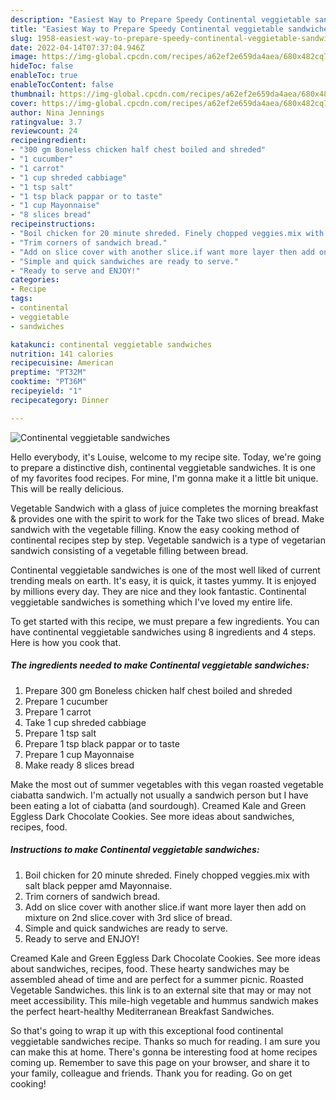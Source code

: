 ```yaml
---
description: "Easiest Way to Prepare Speedy Continental veggietable sandwiches"
title: "Easiest Way to Prepare Speedy Continental veggietable sandwiches"
slug: 1958-easiest-way-to-prepare-speedy-continental-veggietable-sandwiches
date: 2022-04-14T07:37:04.946Z
image: https://img-global.cpcdn.com/recipes/a62ef2e659da4aea/680x482cq70/continental-veggietable-sandwiches-recipe-main-photo.jpg
hideToc: false
enableToc: true
enableTocContent: false
thumbnail: https://img-global.cpcdn.com/recipes/a62ef2e659da4aea/680x482cq70/continental-veggietable-sandwiches-recipe-main-photo.jpg
cover: https://img-global.cpcdn.com/recipes/a62ef2e659da4aea/680x482cq70/continental-veggietable-sandwiches-recipe-main-photo.jpg
author: Nina Jennings
ratingvalue: 3.7
reviewcount: 24
recipeingredient:
- "300 gm Boneless chicken half chest boiled and shreded"
- "1 cucumber"
- "1 carrot"
- "1 cup shreded cabbiage"
- "1 tsp salt"
- "1 tsp black pappar or to taste"
- "1 cup Mayonnaise"
- "8 slices bread"
recipeinstructions:
- "Boil chicken for 20 minute shreded. Finely chopped veggies.mix with salt black pepper amd Mayonnaise."
- "Trim corners of sandwich bread."
- "Add on slice cover with another slice.if want more layer then add on mixture on 2nd slice.cover with 3rd slice of bread."
- "Simple and quick sandwiches are ready to serve."
- "Ready to serve and ENJOY!"
categories:
- Recipe
tags:
- continental
- veggietable
- sandwiches

katakunci: continental veggietable sandwiches 
nutrition: 141 calories
recipecuisine: American
preptime: "PT32M"
cooktime: "PT36M"
recipeyield: "1"
recipecategory: Dinner

---
```



![Continental veggietable sandwiches](https://img-global.cpcdn.com/recipes/a62ef2e659da4aea/680x482cq70/continental-veggietable-sandwiches-recipe-main-photo.jpg)

Hello everybody, it's Louise, welcome to my recipe site. Today, we're going to prepare a distinctive dish, continental veggietable sandwiches. It is one of my favorites food recipes. For mine, I'm gonna make it a little bit unique. This will be really delicious.

Vegetable Sandwich with a glass of juice completes the morning breakfast &amp; provides one with the spirit to work for the Take two slices of bread. Make sandwich with the vegetable filling. Know the easy cooking method of continental recipes step by step. Vegetable sandwich is a type of vegetarian sandwich consisting of a vegetable filling between bread.

Continental veggietable sandwiches is one of the most well liked of current trending meals on earth. It's easy, it is quick, it tastes yummy. It is enjoyed by millions every day. They are nice and they look fantastic. Continental veggietable sandwiches is something which I've loved my entire life.


To get started with this recipe, we must prepare a few ingredients. You can have continental veggietable sandwiches using 8 ingredients and 4 steps. Here is how you cook that.

<!--inarticleads1-->

##### The ingredients needed to make Continental veggietable sandwiches:

1. Prepare 300 gm Boneless chicken half chest boiled and shreded
1. Prepare 1 cucumber
1. Prepare 1 carrot
1. Take 1 cup shreded cabbiage
1. Prepare 1 tsp salt
1. Prepare 1 tsp black pappar or to taste
1. Prepare 1 cup Mayonnaise
1. Make ready 8 slices bread


Make the most out of summer vegetables with this vegan roasted vegetable ciabatta sandwich. I&#39;m actually not usually a sandwich person but I have been eating a lot of ciabatta (and sourdough). Creamed Kale and Green Eggless Dark Chocolate Cookies. See more ideas about sandwiches, recipes, food. 

<!--inarticleads2-->

##### Instructions to make Continental veggietable sandwiches:

1. Boil chicken for 20 minute shreded. Finely chopped veggies.mix with salt black pepper amd Mayonnaise.
1. Trim corners of sandwich bread.
1. Add on slice cover with another slice.if want more layer then add on mixture on 2nd slice.cover with 3rd slice of bread.
1. Simple and quick sandwiches are ready to serve.
1. Ready to serve and ENJOY!

Creamed Kale and Green Eggless Dark Chocolate Cookies. See more ideas about sandwiches, recipes, food. These hearty sandwiches may be assembled ahead of time and are perfect for a summer picnic. Roasted Vegetable Sandwiches. this link is to an external site that may or may not meet accessibility. This mile-high vegetable and hummus sandwich makes the perfect heart-healthy Mediterranean Breakfast Sandwiches. 

So that's going to wrap it up with this exceptional food continental veggietable sandwiches recipe. Thanks so much for reading. I am sure you can make this at home. There's gonna be interesting food at home recipes coming up. Remember to save this page on your browser, and share it to your family, colleague and friends. Thank you for reading. Go on get cooking!

